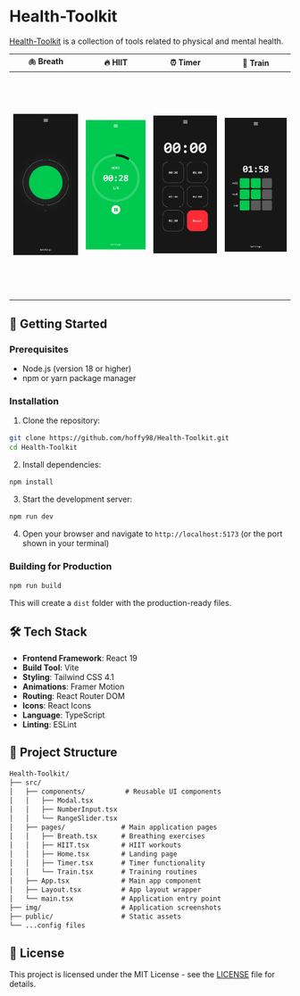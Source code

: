 # Health-Toolkit

[Health-Toolkit](https://www.toolkit.health/) is a collection of tools related to physical and mental health.

<div align="center">

| 🫁 Breath | 🔥 HIIT | ⏰ Timer | 💪 Train |
|:---:|:---:|:---:|:---:|
| <img src="./img/Breath.png" width="200" height="400" alt="Breath Tool" style="object-fit: contain;"> | <img src="./img/HIIT.png" width="200" height="400" alt="HIIT Tool" style="object-fit: contain;"> | <img src="./img/Timer.png" width="200" height="400" alt="Timer Tool" style="object-fit: contain;"> | <img src="./img/Train.png" width="200" height="400" alt="Training Tool" style="object-fit: contain;"> |

</div>

## 🚀 Getting Started

### Prerequisites
- Node.js (version 18 or higher)
- npm or yarn package manager

### Installation

1. Clone the repository:
```bash
git clone https://github.com/hoffy98/Health-Toolkit.git
cd Health-Toolkit
```

2. Install dependencies:
```bash
npm install
```

3. Start the development server:
```bash
npm run dev
```

4. Open your browser and navigate to `http://localhost:5173` (or the port shown in your terminal)

### Building for Production

```bash
npm run build
```

This will create a `dist` folder with the production-ready files.

## 🛠️ Tech Stack

- **Frontend Framework**: React 19
- **Build Tool**: Vite
- **Styling**: Tailwind CSS 4.1
- **Animations**: Framer Motion
- **Routing**: React Router DOM
- **Icons**: React Icons
- **Language**: TypeScript
- **Linting**: ESLint

## 📁 Project Structure

```
Health-Toolkit/
├── src/
│   ├── components/          # Reusable UI components
│   │   ├── Modal.tsx
│   │   ├── NumberInput.tsx
│   │   └── RangeSlider.tsx
│   ├── pages/              # Main application pages
│   │   ├── Breath.tsx      # Breathing exercises
│   │   ├── HIIT.tsx        # HIIT workouts
│   │   ├── Home.tsx        # Landing page
│   │   ├── Timer.tsx       # Timer functionality
│   │   └── Train.tsx       # Training routines
│   ├── App.tsx             # Main app component
│   ├── Layout.tsx          # App layout wrapper
│   └── main.tsx            # Application entry point
├── img/                    # Application screenshots
├── public/                 # Static assets
└── ...config files
```

## 📝 License

This project is licensed under the MIT License - see the [LICENSE](LICENSE) file for details.
 
